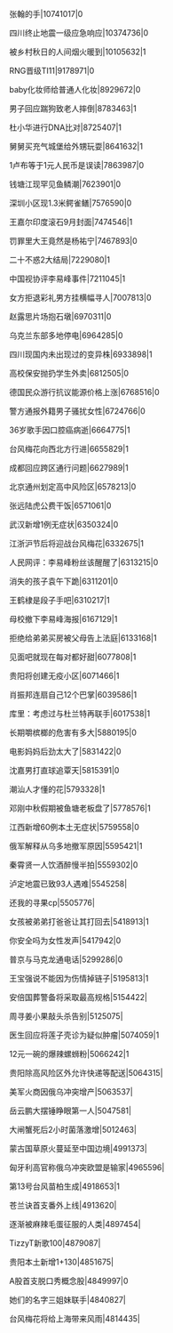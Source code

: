 张翰的手|10741017|0

四川终止地震一级应急响应|10374736|0

被乡村秋日的人间烟火暖到|10105632|1

RNG晋级TI11|9178971|0

baby化妆师给普通人化妆|8929672|0

男子回应踹狗致老人摔倒|8783463|1

杜小华进行DNA比对|8725407|1

舅舅买充气城堡给外甥玩耍|8641632|1

1卢布等于1元人民币是误读|7863987|0

钱塘江现罕见鱼鳞潮|7623901|0

深圳小区现1.3米鳄雀鳝|7576590|0

王嘉尔印度滚石9月封面|7474546|1

罚罪里大王竟然是杨祐宁|7467893|0

二十不惑2大结局|7229080|1

中国视协评李易峰事件|7211045|1

女方拒退彩礼男方挂横幅寻人|7007813|0

赵露思片场抱石墩|6970311|0

乌克兰东部多地停电|6964285|0

四川现国内未出现过的变异株|6933898|1

高校保安抛扔学生外卖|6812505|0

德国民众游行抗议能源价格上涨|6768516|0

警方通报外籍男子骚扰女性|6724766|0

36岁歌手因口腔癌病逝|6664775|1

台风梅花向西北方行进|6655829|1

成都回应跨区通行问题|6627989|1

北京通州划定高中风险区|6578213|0

张远陆虎公费干饭|6571061|0

武汉新增1例无症状|6350324|0

江浙沪节后将迎战台风梅花|6332675|1

人民网评：李易峰粉丝该醒醒了|6313215|0

消失的孩子袁午下跪|6311201|0

王鹤棣是段子手吧|6310217|1

母校撤下李易峰海报|6167129|1

拒绝给弟弟买房被父母告上法庭|6133168|1

见面吧就现在每对都好甜|6077808|1

贵阳将创建无疫小区|6071466|1

肖振邦连扇自己12个巴掌|6039586|1

库里：考虑过与杜兰特再联手|6017538|1

长期嚼槟榔的危害有多大|5880195|0

电影妈妈后劲太大了|5831422|0

沈嘉男打直球追覃天|5815391|0

潮汕人才懂的花|5793328|1

邓刚中秋假期被鱼塘老板盘了|5778576|1

江西新增60例本土无症状|5759558|0

俄军解释从乌多地撤军原因|5595421|1

秦霄贤一人饮酒醉慢半拍|5559302|0

泸定地震已致93人遇难|5545258|

还我的寻果cp|5505776|

女孩被弟弟打爸爸让其打回去|5418913|1

你安全吗为女性发声|5417942|0

普京与马克龙通电话|5299286|0

王宝强说不能因为伤情掉链子|5195813|1

安倍国葬警备将采取最高规格|5154422|

周寻姜小果敲头杀告别|5125075|

医生回应将莲子壳诊为疑似肿瘤|5074059|1

12元一碗的爆辣螺蛳粉|5066242|1

贵阳除高风险区外允许快递等配送|5064315|

美军火商因俄乌冲突增产|5063537|

岳云鹏大摆锤睁眼第一人|5047581|

大闸蟹死后2小时菌落激增|5012463|

蒙古国草原火蔓延至中国边境|4991373|

匈牙利高官称俄乌冲突欧盟是输家|4965596|

第13号台风苗柏生成|4918653|1

苍兰诀首支番外上线|4913620|

逐渐被麻辣毛蛋征服的人类|4897454|

TizzyT新歌100|4879087|

贵阳本土新增1+130|4851675|

A股首支脱口秀概念股|4849997|0

她们的名字三姐妹联手|4840827|

台风梅花将给上海带来风雨|4814435|

